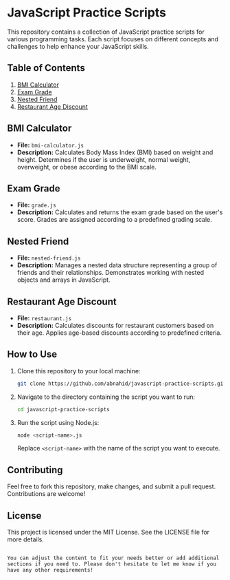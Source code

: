 # JavaScript Practice Scripts

This repository contains a collection of JavaScript practice scripts for various programming tasks. Each script focuses on different concepts and challenges to help enhance your JavaScript skills.

## Table of Contents

1. [BMI Calculator](#bmi-calculator)
2. [Exam Grade](#exam-grade)
3. [Nested Friend](#nested-friend)
4. [Restaurant Age Discount](#restaurant-age-discount)

## BMI Calculator

- **File:** `bmi-calculator.js`
- **Description:** Calculates Body Mass Index (BMI) based on weight and height. Determines if the user is underweight, normal weight, overweight, or obese according to the BMI scale.

## Exam Grade

- **File:** `grade.js`
- **Description:** Calculates and returns the exam grade based on the user's score. Grades are assigned according to a predefined grading scale.

## Nested Friend

- **File:** `nested-friend.js`
- **Description:** Manages a nested data structure representing a group of friends and their relationships. Demonstrates working with nested objects and arrays in JavaScript.

## Restaurant Age Discount

- **File:** `restaurant.js`
- **Description:** Calculates discounts for restaurant customers based on their age. Applies age-based discounts according to predefined criteria.

## How to Use

1. Clone this repository to your local machine:
   ```bash
   git clone https://github.com/abnahid/javascript-practice-scripts.git
   ```

2. Navigate to the directory containing the script you want to run:
   ```bash
   cd javascript-practice-scripts
   ```

3. Run the script using Node.js:
   ```bash
   node <script-name>.js
   ```

   Replace `<script-name>` with the name of the script you want to execute.

## Contributing

Feel free to fork this repository, make changes, and submit a pull request. Contributions are welcome!

## License

This project is licensed under the MIT License. See the LICENSE file for more details.
```

You can adjust the content to fit your needs better or add additional sections if you need to. Please don't hesitate to let me know if you have any other requirements!
